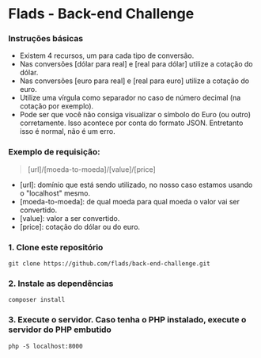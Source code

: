 # Flads - Back-end Challenge

### Instruções básicas
- Existem 4 recursos, um para cada tipo de conversão.
- Nas conversões [dólar para real] e [real para dólar] utilize a cotação do dólar.
- Nas conversões [euro para real] e [real para euro] utilize a cotação do euro.
- Utilize uma vírgula como separador no caso de número decimal (na cotação por exemplo).
- Pode ser que você não consiga visualizar o símbolo do Euro (ou outro) corretamente. Isso acontece por conta do formato JSON. Entretanto isso é normal, não é um erro.

### Exemplo de requisição:
> [url]/[moeda-to-moeda]/[value]/[price]
- [url]: domínio que está sendo utilizado, no nosso caso estamos usando o "localhost" mesmo.
- [moeda-to-moeda]: de qual moeda para qual moeda o valor vai ser convertido.
- [value]: valor a ser convertido.
- [price]: cotação do dólar ou do euro.

### 1. Clone este repositório
```
git clone https://github.com/flads/back-end-challenge.git
```
### 2. Instale as dependências
```
composer install
```
### 3. Execute o servidor. Caso tenha o PHP instalado, execute o servidor do PHP embutido
```
php -S localhost:8000
```